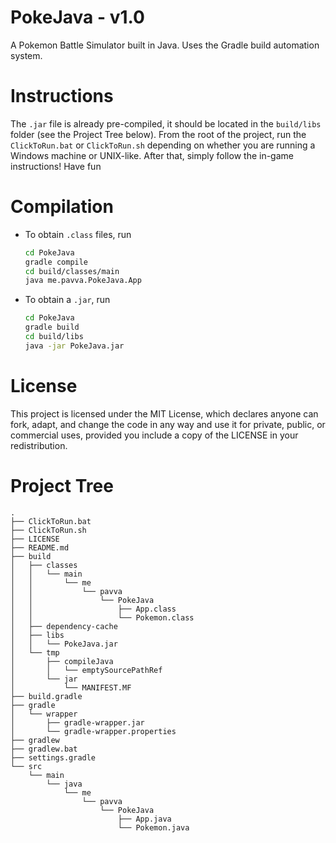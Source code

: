 # PokeJava - v1.0

A Pokemon Battle Simulator built in Java. Uses the Gradle build automation system.

# Instructions

The `.jar` file is already pre-compiled, it should be located in the `build/libs` folder (see the Project Tree below).
From the root of the project, run the `ClickToRun.bat` or `ClickToRun.sh` depending on whether you are running a Windows machine or UNIX-like.
After that, simply follow the in-game instructions! Have fun

# Compilation

+ To obtain `.class` files, run
    
    ```bash
    cd PokeJava
    gradle compile
    cd build/classes/main
    java me.pavva.PokeJava.App
    ```
    
+ To obtain a `.jar`, run
    
    ```bash
    cd PokeJava
    gradle build
    cd build/libs
    java -jar PokeJava.jar
    ```

# License

This project is licensed under the MIT License, 
which declares anyone can fork, adapt, and change the code in any way and use it for private, public, or commercial uses, 
provided you include a copy of the LICENSE in your redistribution.

# Project Tree

```
.
├── ClickToRun.bat
├── ClickToRun.sh
├── LICENSE
├── README.md
├── build
│   ├── classes
│   │   └── main
│   │       └── me
│   │           └── pavva
│   │               └── PokeJava
│   │                   ├── App.class
│   │                   └── Pokemon.class
│   ├── dependency-cache
│   ├── libs
│   │   └── PokeJava.jar
│   └── tmp
│       ├── compileJava
│       │   └── emptySourcePathRef
│       └── jar
│           └── MANIFEST.MF
├── build.gradle
├── gradle
│   └── wrapper
│       ├── gradle-wrapper.jar
│       └── gradle-wrapper.properties
├── gradlew
├── gradlew.bat
├── settings.gradle
└── src
    └── main
        └── java
            └── me
                └── pavva
                    └── PokeJava
                        ├── App.java
                        └── Pokemon.java

```
